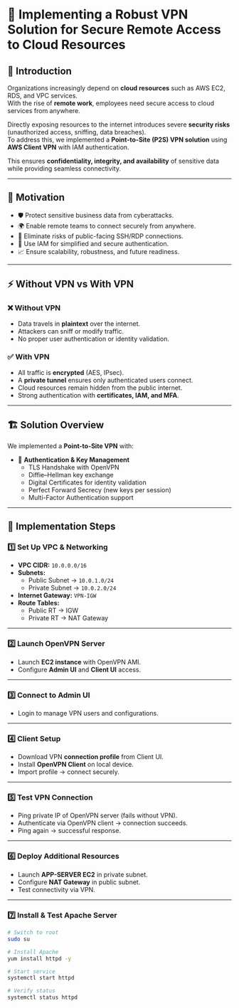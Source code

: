 # 🔐 Implementing a Robust VPN Solution for Secure Remote Access to Cloud Resources  

## 📖 Introduction  
Organizations increasingly depend on **cloud resources** such as AWS EC2, RDS, and VPC services.  
With the rise of **remote work**, employees need secure access to cloud services from anywhere.  

Directly exposing resources to the internet introduces severe **security risks** (unauthorized access, sniffing, data breaches).  
To address this, we implemented a **Point-to-Site (P2S) VPN solution** using **AWS Client VPN** with IAM authentication.  

This ensures **confidentiality, integrity, and availability** of sensitive data while providing seamless connectivity.  

---

## 🎯 Motivation  
- 🛡️ Protect sensitive business data from cyberattacks.  
- 🌍 Enable remote teams to connect securely from anywhere.  
- 🚫 Eliminate risks of public-facing SSH/RDP connections.  
- 🔑 Use IAM for simplified and secure authentication.  
- 📈 Ensure scalability, robustness, and future readiness.  

---

## ⚡ Without VPN vs With VPN  

### ❌ Without VPN  
- Data travels in **plaintext** over the internet.  
- Attackers can sniff or modify traffic.  
- No proper user authentication or identity validation.  

### ✅ With VPN  
- All traffic is **encrypted** (AES, IPsec).  
- A **private tunnel** ensures only authenticated users connect.  
- Cloud resources remain hidden from the public internet.  
- Strong authentication with **certificates, IAM, and MFA**.  

---

## 🏗️ Solution Overview  

We implemented a **Point-to-Site VPN** with:  
- 🔑 **Authentication & Key Management**  
  - TLS Handshake with OpenVPN  
  - Diffie–Hellman key exchange  
  - Digital Certificates for identity validation  
  - Perfect Forward Secrecy (new keys per session)  
  - Multi-Factor Authentication support  

---

## 🔧 Implementation Steps  

### 1️⃣ Set Up VPC & Networking  
- **VPC CIDR:** `10.0.0.0/16`  
- **Subnets:**  
  - Public Subnet → `10.0.1.0/24`  
  - Private Subnet → `10.0.2.0/24`  
- **Internet Gateway:** `VPN-IGW`  
- **Route Tables:**  
  - Public RT → IGW  
  - Private RT → NAT Gateway  

---

### 2️⃣ Launch OpenVPN Server  
- Launch **EC2 instance** with OpenVPN AMI.  
- Configure **Admin UI** and **Client UI** access.  

---

### 3️⃣ Connect to Admin UI  
- Login to manage VPN users and configurations.  

---

### 4️⃣ Client Setup  
- Download VPN **connection profile** from Client UI.  
- Install **OpenVPN Client** on local device.  
- Import profile → connect securely.  

---

### 5️⃣ Test VPN Connection  
- Ping private IP of OpenVPN server (fails without VPN).  
- Authenticate via OpenVPN client → connection succeeds.  
- Ping again → successful response.  

---

### 6️⃣ Deploy Additional Resources  
- Launch **APP-SERVER EC2** in private subnet.  
- Configure **NAT Gateway** in public subnet.  
- Test connectivity via VPN.  

---

### 7️⃣ Install & Test Apache Server  
```bash
# Switch to root
sudo su

# Install Apache
yum install httpd -y

# Start service
systemctl start httpd

# Verify status
systemctl status httpd
